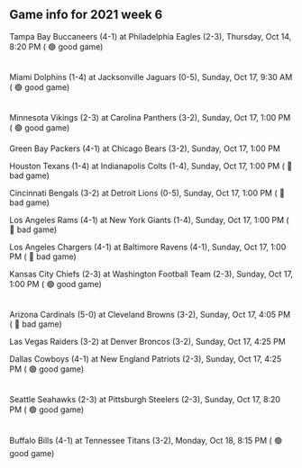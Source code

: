 ## Game info for 2021 week 6
Tampa Bay Buccaneers (4-1) at Philadelphia Eagles (2-3), Thursday, Oct 14, 8:20 PM (	:green_circle: good game)

<br/>Miami Dolphins (1-4) at Jacksonville Jaguars (0-5), Sunday, Oct 17, 9:30 AM (	:green_circle: good game)

<br/>Minnesota Vikings (2-3) at Carolina Panthers (3-2), Sunday, Oct 17, 1:00 PM (	:green_circle: good game)

Green Bay Packers (4-1) at Chicago Bears (3-2), Sunday, Oct 17, 1:00 PM

Houston Texans (1-4) at Indianapolis Colts (1-4), Sunday, Oct 17, 1:00 PM (	:red_circle: bad game)

Cincinnati Bengals (3-2) at Detroit Lions (0-5), Sunday, Oct 17, 1:00 PM (	:red_circle: bad game)

Los Angeles Rams (4-1) at New York Giants (1-4), Sunday, Oct 17, 1:00 PM (	:red_circle: bad game)

Los Angeles Chargers (4-1) at Baltimore Ravens (4-1), Sunday, Oct 17, 1:00 PM (	:red_circle: bad game)

Kansas City Chiefs (2-3) at Washington Football Team (2-3), Sunday, Oct 17, 1:00 PM (	:green_circle: good game)

<br/>Arizona Cardinals (5-0) at Cleveland Browns (3-2), Sunday, Oct 17, 4:05 PM (	:red_circle: bad game)

Las Vegas Raiders (3-2) at Denver Broncos (3-2), Sunday, Oct 17, 4:25 PM

Dallas Cowboys (4-1) at New England Patriots (2-3), Sunday, Oct 17, 4:25 PM (	:green_circle: good game)

<br/>Seattle Seahawks (2-3) at Pittsburgh Steelers (2-3), Sunday, Oct 17, 8:20 PM (	:green_circle: good game)

<br/>Buffalo Bills (4-1) at Tennessee Titans (3-2), Monday, Oct 18, 8:15 PM (	:green_circle: good game)

